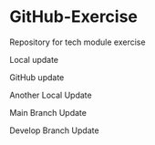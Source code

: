 # GitHub-Exercise
Repository for tech module exercise


Local update

GitHub update

Another Local Update


Main Branch Update

Develop Branch Update

